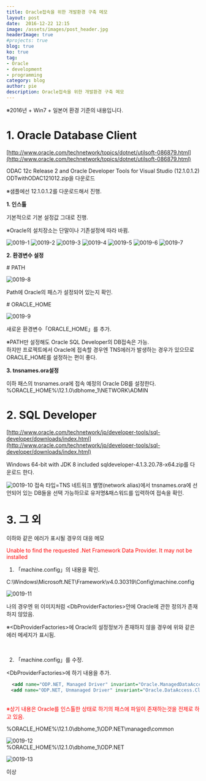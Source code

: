```yaml
---
title: Oracle접속을 위한 개발환경 구축 메모
layout: post
date:  2016-12-22 12:15
image: /assets/images/post_header.jpg
headerImage: true
#projects: true
blog: true
ko: true
tag:
- Oracle
- development
- programming
category: blog
author: pie
description: Oracle접속을 위한 개발환경 구축 메모
---
```

※2016년 + Win7 + 일본어 환경 기준의 내용입니다.

# 1. Oracle Database Client
[http://www.oracle.com/technetwork/topics/dotnet/utilsoft-086879.html](http://www.oracle.com/technetwork/topics/dotnet/utilsoft-086879.html)

ODAC 12c Release 2 and Oracle Developer Tools for Visual Studio (12.1.0.1.2)
ODTwithODAC121012.zip을 다운로드


※샘플에선 12.1.0.1.2를 다운로드해서 진행.


**1. 인스톨**

기본적으로 기본 설정값 그대로 진행.

※Oracle의 설치장소는 단말이나 기존설정에 따라 바뀜.

![0019-1](/assets/images/post/0019-1.png)
![0019-2](/assets/images/post/0019-2.png)
![0019-3](/assets/images/post/0019-3.png)
![0019-4](/assets/images/post/0019-4.png)
![0019-5](/assets/images/post/0019-5.png)
![0019-6](/assets/images/post/0019-6.png)
![0019-7](/assets/images/post/0019-7.png)

**2. 환경변수 설정**

\# PATH

![0019-8](/assets/images/post/0019-8.png)

Path에 Oracle의 패스가 설정되어 있는지 확인.


\# ORACLE_HOME

![0019-9](/assets/images/post/0019-9.png)

새로운 환경변수「ORACLE_HOME」를 추가.

※PATH만 설정해도 Oracle SQL Developer의 DB접속은 가능.<br>
하지만 프로젝트에서 Oracle에 접속할 경우엔 TNS에러가 발생하는 경우가 있으므로 ORACLE_HOME를 설정하는 편이 좋다.

**3. tnsnames.ora설정**

이하 패스의 tnsnames.ora에 접속 예정의 Oracle DB를 설정한다.
%ORACLE_HOME%\12.1.0\dbhome_1\NETWORK\ADMIN



# 2. SQL Developer

[http://www.oracle.com/technetwork/jp/developer-tools/sql-developer/downloads/index.html](http://www.oracle.com/technetwork/jp/developer-tools/sql-developer/downloads/index.html)

Windows 64-bit with JDK 8 included
sqldeveloper-4.1.3.20.78-x64.zip를 다운로드 한다.


![0019-10](/assets/images/post/0019-10.png)
접속 타입=TNS
네트워크 별명(network alias)에서 tnsnames.ora에 선언되어 있는 DB들을 선택 가능하므로 유저명&패스워드를 입력하여 접속을 확인.


# 3. 그 외

이하와 같은 에러가 표시될 경우의 대응 메모

<font color="red">Unable to find the requested .Net Framework Data Provider. It may not be installed</font>


1. 「machine.config」의 내용을 확인.

C:\Windows\Microsoft.NET\Framework\v4.0.30319\Config\machine.config

![0019-11](/assets/images/post/0019-11.png)

나의 경우엔 위 이미지처럼 <DbProviderFactories\>안에 Oracle에 관한 정의가 존재하지 않았음.

※<DbProviderFactories\>에 Oracle의 설정정보가 존재하지 않을 경우에 위와 같은 에러 메세지가 표시됨.

<br>

2. 「machine.config」를 수정.

<DbProviderFactories\>에 하기 내용을 추가.

```xml
  <add name="ODP.NET, Managed Driver" invariant="Oracle.ManagedDataAccess.Client" description="Oracle Data Provider for .NET, Managed Driver" type="Oracle.ManagedDataAccess.Client.OracleClientFactory, Oracle.ManagedDataAccess, Version=4.121.1.0, Culture=neutral, PublicKeyToken=89b483f429c47342"/>
　<add name="ODP.NET, Unmanaged Driver" invariant="Oracle.DataAccess.Client" description="Oracle Data Provider for .NET, Unmanaged Driver" type="Oracle.DataAccess.Client.OracleClientFactory, Oracle.DataAccess, Version=4.121.1.0, Culture=neutral, PublicKeyToken=89b483f429c47342"/>
```

<br>
<font color="red">※상기 내용은 Oracle를 인스톨한 상태로 하기의 패스에 파일이 존재하는것을 전제로 하고 있음.</font>

%ORACLE_HOME%\12.1.0\dbhome_1\ODP.NET\managed\common

![0019-12](/assets/images/post/0019-12.png)
<br>
%ORACLE_HOME%\12.1.0\dbhome_1\ODP.NET

![0019-13](/assets/images/post/0019-13.png)

이상
